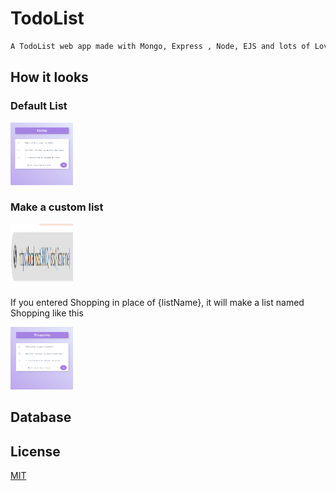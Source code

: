 # TodoList

```bash
A TodoList web app made with Mongo, Express , Node, EJS and lots of Love
```

## How it looks

### Default List
<img src="https://github.com/VpsOP/todo-list/blob/master/assets/images/todolist-default.png?raw=true" width="100" height="100">

### Make a custom list

<img src="https://github.com/VpsOP/todo-list/blob/master/assets/images/todolist-customname.png?raw=true" width="100" height="100">


If you entered Shopping in place of {listName}, it will make a list named Shopping like this  

<img src="https://github.com/VpsOP/todo-list/blob/master/assets/images/todolist-shopping.png?raw=true" width="100" height="100">

## Database


## License
[MIT](https://choosealicense.com/licenses/mit/)

